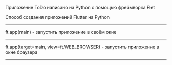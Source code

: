 Приложение ToDo написано на Python c помощью фреймворка Flet

Способ создания приложений Flutter на Python
***
ft.app(main) - запустить приложение в своём окне
***
ft.app(target=main, view=ft.WEB_BROWSER) - запустить приложение в окне браузера
***
